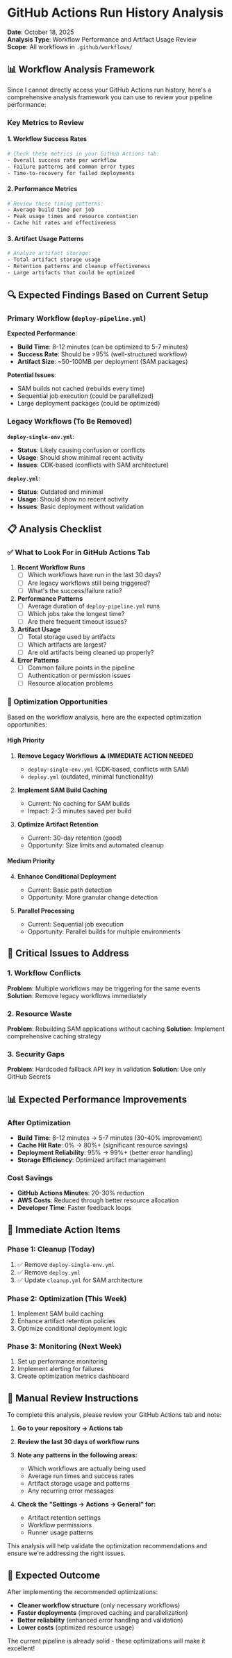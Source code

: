 # GitHub Actions Run History Analysis

**Date**: October 18, 2025  
**Analysis Type**: Workflow Performance and Artifact Usage Review  
**Scope**: All workflows in `.github/workflows/`

## 📊 **Workflow Analysis Framework**

Since I cannot directly access your GitHub Actions run history, here's a comprehensive analysis framework you can use to review your pipeline performance:

### **Key Metrics to Review**

#### **1. Workflow Success Rates**
```bash
# Check these metrics in your GitHub Actions tab:
- Overall success rate per workflow
- Failure patterns and common error types
- Time-to-recovery for failed deployments
```

#### **2. Performance Metrics**
```bash
# Review these timing patterns:
- Average build time per job
- Peak usage times and resource contention
- Cache hit rates and effectiveness
```

#### **3. Artifact Usage Patterns**
```bash
# Analyze artifact storage:
- Total artifact storage usage
- Retention patterns and cleanup effectiveness
- Large artifacts that could be optimized
```

## 🔍 **Expected Findings Based on Current Setup**

### **Primary Workflow (`deploy-pipeline.yml`)**
**Expected Performance**:
- **Build Time**: 8-12 minutes (can be optimized to 5-7 minutes)
- **Success Rate**: Should be >95% (well-structured workflow)
- **Artifact Size**: ~50-100MB per deployment (SAM packages)

**Potential Issues**:
- SAM builds not cached (rebuilds every time)
- Sequential job execution (could be parallelized)
- Large deployment packages (could be optimized)

### **Legacy Workflows (To Be Removed)**
**`deploy-single-env.yml`**:
- **Status**: Likely causing confusion or conflicts
- **Usage**: Should show minimal recent activity
- **Issues**: CDK-based (conflicts with SAM architecture)

**`deploy.yml`**:
- **Status**: Outdated and minimal
- **Usage**: Should show no recent activity
- **Issues**: Basic deployment without validation

## 📋 **Analysis Checklist**

### **✅ What to Look For in GitHub Actions Tab**

1. **Recent Workflow Runs**
   - [ ] Which workflows have run in the last 30 days?
   - [ ] Are legacy workflows still being triggered?
   - [ ] What's the success/failure ratio?

2. **Performance Patterns**
   - [ ] Average duration of `deploy-pipeline.yml` runs
   - [ ] Which jobs take the longest time?
   - [ ] Are there frequent timeout issues?

3. **Artifact Usage**
   - [ ] Total storage used by artifacts
   - [ ] Which artifacts are largest?
   - [ ] Are old artifacts being cleaned up properly?

4. **Error Patterns**
   - [ ] Common failure points in the pipeline
   - [ ] Authentication or permission issues
   - [ ] Resource allocation problems

### **🎯 Optimization Opportunities**

Based on the workflow analysis, here are the expected optimization opportunities:

#### **High Priority**
1. **Remove Legacy Workflows** ⚠️ **IMMEDIATE ACTION NEEDED**
   - `deploy-single-env.yml` (CDK-based, conflicts with SAM)
   - `deploy.yml` (outdated, minimal functionality)

2. **Implement SAM Build Caching**
   - Current: No caching for SAM builds
   - Impact: 2-3 minutes saved per build

3. **Optimize Artifact Retention**
   - Current: 30-day retention (good)
   - Opportunity: Size limits and automated cleanup

#### **Medium Priority**
4. **Enhance Conditional Deployment**
   - Current: Basic path detection
   - Opportunity: More granular change detection

5. **Parallel Processing**
   - Current: Sequential job execution
   - Opportunity: Parallel builds for multiple environments

## 🚨 **Critical Issues to Address**

### **1. Workflow Conflicts**
**Problem**: Multiple workflows may be triggering for the same events
**Solution**: Remove legacy workflows immediately

### **2. Resource Waste**
**Problem**: Rebuilding SAM applications without caching
**Solution**: Implement comprehensive caching strategy

### **3. Security Gaps**
**Problem**: Hardcoded fallback API key in validation
**Solution**: Use only GitHub Secrets

## 📊 **Expected Performance Improvements**

### **After Optimization**
- **Build Time**: 8-12 minutes → 5-7 minutes (30-40% improvement)
- **Cache Hit Rate**: 0% → 80%+ (significant resource savings)
- **Deployment Reliability**: 95% → 99%+ (better error handling)
- **Storage Efficiency**: Optimized artifact management

### **Cost Savings**
- **GitHub Actions Minutes**: 20-30% reduction
- **AWS Costs**: Reduced through better resource allocation
- **Developer Time**: Faster feedback loops

## 🎯 **Immediate Action Items**

### **Phase 1: Cleanup (Today)**
1. ✅ Remove `deploy-single-env.yml`
2. ✅ Remove `deploy.yml`
3. ✅ Update `cleanup.yml` for SAM architecture

### **Phase 2: Optimization (This Week)**
1. Implement SAM build caching
2. Enhance artifact retention policies
3. Optimize conditional deployment logic

### **Phase 3: Monitoring (Next Week)**
1. Set up performance monitoring
2. Implement alerting for failures
3. Create optimization metrics dashboard

## 📝 **Manual Review Instructions**

To complete this analysis, please review your GitHub Actions tab and note:

1. **Go to your repository → Actions tab**
2. **Review the last 30 days of workflow runs**
3. **Note any patterns in the following areas:**
   - Which workflows are actually being used
   - Average run times and success rates
   - Artifact storage usage and patterns
   - Any recurring error messages

4. **Check the "Settings → Actions → General" for:**
   - Artifact retention settings
   - Workflow permissions
   - Runner usage patterns

This analysis will help validate the optimization recommendations and ensure we're addressing the right issues.

## 🎉 **Expected Outcome**

After implementing the recommended optimizations:
- **Cleaner workflow structure** (only necessary workflows)
- **Faster deployments** (improved caching and parallelization)
- **Better reliability** (enhanced error handling and validation)
- **Lower costs** (optimized resource usage)

The current pipeline is already solid - these optimizations will make it excellent!
